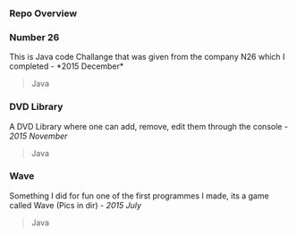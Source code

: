 <h3>Repo Overview</h3>

<h3>Number 26</h3>
 This is Java code Challange that was given from the company N26 which I completed - *2015 December*

>Java

<h3>DVD Library</h3>

A DVD Library where one can add, remove, edit them through the console - *2015 November*
>Java

<h3>Wave</h3>

Something I did for fun one of the first programmes I made, its a game called Wave (Pics in dir) - *2015 July*
>Java

